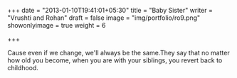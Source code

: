 +++
date = "2013-01-10T19:41:01+05:30"
title = "Baby Sister"
writer = "Vrushti and Rohan"
draft = false
image = "img/portfolio/ro9.png"
showonlyimage = true
weight = 6

+++

Cause even if we change, we'll always be the same.They say that no matter how old you become, when you are with your siblings, you revert back to childhood.




<!--more-->



